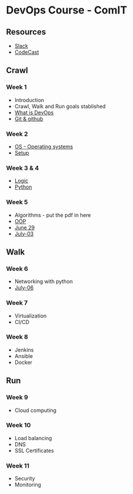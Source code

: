 # DevOps Course - ComIT

## Resources
* [Slack](https://devopsbcmay20.slack.com/)
* [CodeCast](https://www.codecast.io/)

## Crawl
### Week 1
- Introduction
- Crawl, Walk and Run goals stablished
- [What is DevOps](what_is_devops.md)
- [Git & github](git.md)

### Week 2
- [OS - Operating systems](os.md)
- [Setup](setup.md)

### Week 3 & 4
- [Logic](logic.md)
- [Python](python.md)

### Week 5
- Algorithms - put the pdf in here
- [OOP](oop.md)
- [June 29](https://play.codecast.io/nj1Opknw5GYv-python-first-flask-app)
- [July-03](https://drive.google.com/file/d/1kNsbFh416DRajTAulTpBVQOwj1IyDWco/view) 

## Walk
### Week 6
- Networking with python
- [July-06](https://play.codecast.io/AXrJL8zXpYNP-python-oop)

### Week 7
- Virtualization
- CI/CD

### Week 8
- Jenkins
- Ansible
- Docker

## Run

### Week 9
- Cloud computing
### Week 10
- Load balancing
- DNS
- SSL Certificates
### Week 11
- Security
- Monitoring

